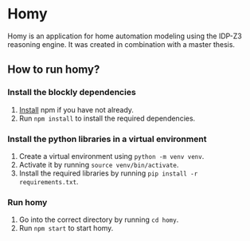 # Homy
Homy is an application for home automation modeling using the IDP-Z3 reasoning engine. It was created in combination with a master thesis.

## How to run homy?

### Install the blockly dependencies
1. [Install](https://docs.npmjs.com/downloading-and-installing-node-js-and-npm) npm if you have not already.
2. Run ```npm install``` to install the required dependencies.

### Install the python libraries in a virtual environment
1. Create a virtual environment using ```python -m venv venv```.
2. Activate it by running ```source venv/bin/activate```.
3. Install the required libraries by running ```pip install -r requirements.txt```.

### Run homy
1. Go into the correct directory by running ```cd homy```.
2. Run ```npm start``` to start homy.